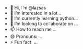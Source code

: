 - 👋 Hi, I’m @lazsas
- 👀 I’m interested in a lot...
- 🌱 I’m currently learning python...
- 💞️ I’m looking to collaborate on ...
- 📫 How to reach me ...
- 😄 Pronouns: ...
- ⚡ Fun fact: ...

<!---
lazsas/lazsas is a ✨ special ✨ repository because its `README.md` (this file) appears on your GitHub profile.
You can click the Preview link to take a look at your changes.
--->
